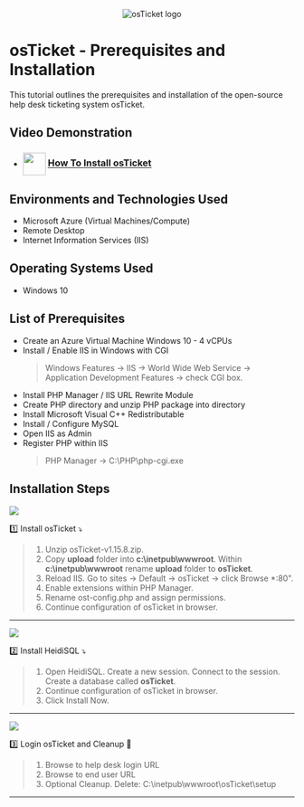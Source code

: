 <p align="center">
<img src="https://i.imgur.com/Clzj7Xs.png" alt="osTicket logo"/>
</p>

<h1> osTicket - Prerequisites and Installation </h1>
This tutorial outlines the prerequisites and installation of the open-source help desk ticketing system osTicket. <br />

<h2>Video Demonstration</h2>

- ### [<img src="https://img.icons8.com/?size=100&id=19318&format=png&color=000000" align="center" width="40" height="40">](https://www.youtube.com/channel/UC9YvuJxKB94ByhwCfZQ_5Kg) [How To Install osTicket](https://youtu.be/_0zx2qOCJ9k)

<h2>Environments and Technologies Used</h2>

- Microsoft Azure (Virtual Machines/Compute)
- Remote Desktop
- Internet Information Services (IIS)

<h2>Operating Systems Used </h2>

- Windows 10

<h2>List of Prerequisites</h2>

- Create an Azure Virtual Machine Windows 10 - 4 vCPUs 
- Install / Enable IIS in Windows with CGI
  > Windows Features -> IIS -> World Wide Web Service -> Application Development Features -> check CGI box.  
- Install PHP Manager / IIS URL Rewrite Module
- Create PHP directory and unzip PHP package into directory
- Install Microsoft Visual C++ Redistributable
- Install / Configure MySQL
- Open IIS as Admin
- Register PHP within IIS
  > PHP Manager -> C:\PHP\php-cgi.exe


<h2>Installation Steps</h2>

<img src="https://github.com/user-attachments/assets/f77bff26-45dd-4c25-82c4-5528a94464b5"/> <br />

1️⃣ Install osTicket ⤵️
> 1. Unzip osTicket-v1.15.8.zip.
> 2. Copy __upload__ folder into __c:\inetpub\wwwroot__. Within __c:\inetpub\wwwroot__ rename __upload__ folder to __osTicket__. <br />
> 3. Reload IIS. Go to sites -> Default -> osTicket -> click Browse *:80".
> 4. Enable extensions within PHP Manager.
> 5. Rename ost-config.php and assign permissions.
> 6. Continue configuration of osTicket in browser.
---
<img src="https://github.com/user-attachments/assets/60676b0c-d786-424d-815b-fa30ebc9f980"/> <br />

2️⃣ Install HeidiSQL ⤵️
> 1. Open HeidiSQL. Create a new session. Connect to the session. Create a database called **osTicket**.
> 2. Continue configuration of osTicket in browser.
> 3. Click Install Now.
---
<img src="https://github.com/user-attachments/assets/87353174-dba7-44ff-8bb1-ffee16e240c6"/> <br />

3️⃣ Login osTicket and Cleanup 🏁
> 1. Browse to help desk login URL
> 2. Browse to end user URL
> 3. Optional Cleanup. Delete: C:\inetpub\wwwroot\osTicket\setup
---
